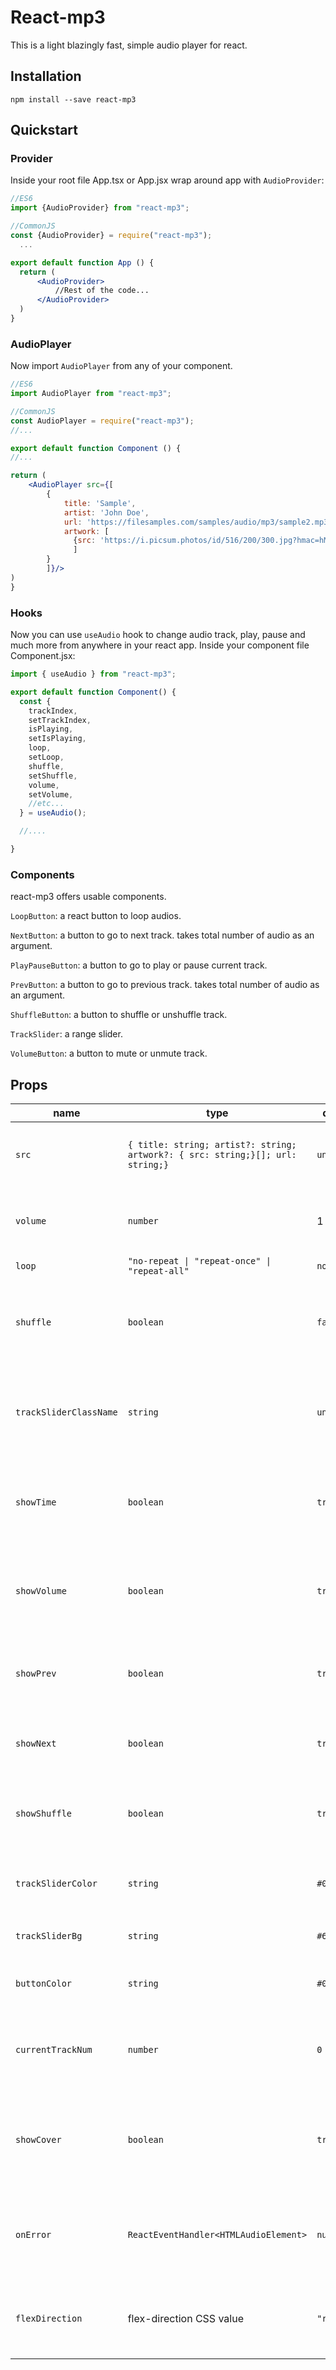 # React-mp3

<!-- <img src="./docs/Logo.jpg" alt="Svelte mp3 Logo" /> -->

This is a light blazingly fast, simple audio player for react.

## Installation

    npm install --save react-mp3

## Quickstart

### Provider
Inside your root file App.tsx or App.jsx wrap around app with `AudioProvider`:

```jsx
//ES6
import {AudioProvider} from "react-mp3";

//CommonJS
const {AudioProvider} = require("react-mp3");
  ...

export default function App () {
  return (
      <AudioProvider>
          //Rest of the code...
      </AudioProvider>
  )
}
```

### AudioPlayer
Now import `AudioPlayer` from any of your component.

```jsx
//ES6
import AudioPlayer from "react-mp3";

//CommonJS
const AudioPlayer = require("react-mp3");
//...

export default function Component () {
//...

return (
    <AudioPlayer src={[
        {
            title: 'Sample',
            artist: 'John Doe',
            url: 'https://filesamples.com/samples/audio/mp3/sample2.mp3',
            artwork: [
              {src: 'https://i.picsum.photos/id/516/200/300.jpg?hmac=hMEuvTcrLNhrMSSGnaRit4YgalzJJ66stNu-UT70DKw'}
              ]
        }
        ]}/>
)
} 
```
### Hooks
Now you can use `useAudio` hook to change audio track, play, pause and much more from anywhere in your react app.
Inside your component file Component.jsx:

```jsx
import { useAudio } from "react-mp3";

export default function Component() {
  const {
    trackIndex,
    setTrackIndex,
    isPlaying,
    setIsPlaying,
    loop,
    setLoop,
    shuffle,
    setShuffle,
    volume,
    setVolume,
    //etc...
  } = useAudio();

  //....

}
```
### Components
react-mp3 offers usable components.

`LoopButton`:
a react button to loop audios.

`NextButton`:
a button to go to next track. takes total number of audio as an argument.

`PlayPauseButton`:
a button to go to play or pause current track.

`PrevButton`:
a button to go to previous track. takes total number of audio as an argument.

`ShuffleButton`:
a button to shuffle or unshuffle track.

`TrackSlider`:
a range slider.

`VolumeButton`:
a button to mute or unmute track.

## Props

name | type | default | defination |
-----| ----- | ----- | ----------- |
`src` | `{ title: string; artist?: string; artwork?: { src: string;}[]; url: string;}` | `undefined` | An array of audio urls, titles, artists, and artworks. |
`volume` | `number` | 1 |Audio volume value between 0 and 1. |
`loop` | `"no-repeat \| "repeat-once" \| "repeat-all"` | `no-repeat` |  |
`shuffle` | `boolean` | `false` | Whether or not to shuffle audios. The default value is `false.`|
`trackSliderClassName`  | `string`| `undefined` | If you want to change the style of the trackslider, use className.|
`showTime`  | `boolean` | `true`| Show the elapsed time and duration. The default value is `true.` |
`showVolume`  | `boolean` | `true`  | Whether or not to show the volume button. The default value is `true.`|
`showPrev`  | `boolean` | `true`  | Show the previous button. The default value is `true.`|
`showNext`  | `boolean` | `true`  | Show the next button. The default value is `true.`| 
`showShuffle`  | `boolean` | `true`  | Show the shuffle button. The default value is `true.`|
`trackSliderColor`  | `string` | `#021C1E`  | Track slider`s color when there`s value|
`trackSliderBg`  | `string` | `#6FB98F`  | Background color of the track slider|
`buttonColor`  | `string` | `#000`  | The color of the audio player`s buttons|
`currentTrackNum`  | `number` | `0`  | The current track number `0` as the opening track |
`showCover`  | `boolean` | `true`  |Showcase the title, artist name, and artwork. The default value is `true.` |
`onError`  | `ReactEventHandler<HTMLAudioElement>` | `null`  | Handle audio player related error with `onError` function |
`flexDirection`  | flex-direction CSS value | `"row"`  |track slider and controls position. The default value is `row`. |
